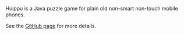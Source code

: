 Huippu is a Java puzzle game for plain old non-smart non-touch mobile phones.

See the [GitHub page](http://peruukki.github.com/Huippu) for more details.
